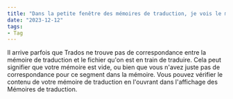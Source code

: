 ```yaml
---
title: "Dans la petite fenêtre des mémoires de traduction, je vois le message “Aucune correspondance trouvée ni aucune concordance recherchée”. Est-ce que j'ai fait une erreur ?"
date: "2023-12-12"
tags:
- Tag
---
```


Il arrive parfois que Trados ne trouve pas de correspondance entre la mémoire de traduction et le fichier qu'on est en train de traduire. Cela peut signifier que votre mémoire est vide, ou bien que vous n'avez juste pas de correspondance pour ce segment dans la mémoire. Vous pouvez vérifier le contenu de votre mémoire de traduction en l'ouvrant dans l'affichage des Mémoires de traduction.
